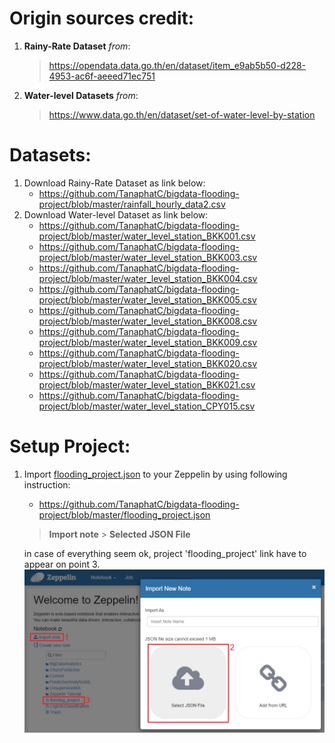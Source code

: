 # Origin sources credit:
1) **Rainy-Rate Dataset** _from_: 
   > https://opendata.data.go.th/en/dataset/item_e9ab5b50-d228-4953-ac6f-aeeed71ec751

2) **Water-level Datasets** _from_: 
   > https://www.data.go.th/en/dataset/set-of-water-level-by-station

# Datasets:
1) Download Rainy-Rate Dataset as link below:
   - https://github.com/TanaphatC/bigdata-flooding-project/blob/master/rainfall_hourly_data2.csv
2) Download Water-level Dataset as link below:
   - https://github.com/TanaphatC/bigdata-flooding-project/blob/master/water_level_station_BKK001.csv
   - https://github.com/TanaphatC/bigdata-flooding-project/blob/master/water_level_station_BKK003.csv
   - https://github.com/TanaphatC/bigdata-flooding-project/blob/master/water_level_station_BKK004.csv
   - https://github.com/TanaphatC/bigdata-flooding-project/blob/master/water_level_station_BKK005.csv
   - https://github.com/TanaphatC/bigdata-flooding-project/blob/master/water_level_station_BKK008.csv
   - https://github.com/TanaphatC/bigdata-flooding-project/blob/master/water_level_station_BKK009.csv
   - https://github.com/TanaphatC/bigdata-flooding-project/blob/master/water_level_station_BKK020.csv
   - https://github.com/TanaphatC/bigdata-flooding-project/blob/master/water_level_station_BKK021.csv
   - https://github.com/TanaphatC/bigdata-flooding-project/blob/master/water_level_station_CPY015.csv
   
# Setup Project:
1) Import [flooding_project.json](https://github.com/TanaphatC/bigdata-flooding-project/blob/master/flooding_project.json) to your Zeppelin by using following instruction:
   - https://github.com/TanaphatC/bigdata-flooding-project/blob/master/flooding_project.json
   
   > **Import note** > **Selected JSON File**
   
   in case of everything seem ok, project 'flooding_project' link have to appear on point 3.
   ![import project](https://github.com/TanaphatC/bigdata-flooding-project/blob/master/images/import_project.jpg)
